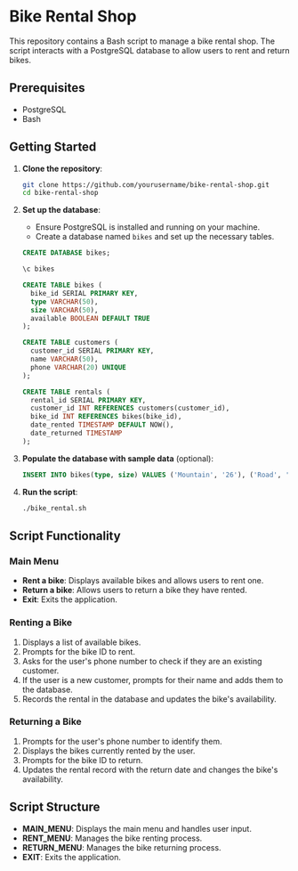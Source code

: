 # Bike Rental Shop

This repository contains a Bash script to manage a bike rental shop. The script interacts with a PostgreSQL database to allow users to rent and return bikes.

## Prerequisites

- PostgreSQL
- Bash

## Getting Started

1. **Clone the repository**:
    ```sh
    git clone https://github.com/yourusername/bike-rental-shop.git
    cd bike-rental-shop
    ```

2. **Set up the database**:
    - Ensure PostgreSQL is installed and running on your machine.
    - Create a database named `bikes` and set up the necessary tables.
    
    ```sql
    CREATE DATABASE bikes;

    \c bikes

    CREATE TABLE bikes (
      bike_id SERIAL PRIMARY KEY,
      type VARCHAR(50),
      size VARCHAR(50),
      available BOOLEAN DEFAULT TRUE
    );

    CREATE TABLE customers (
      customer_id SERIAL PRIMARY KEY,
      name VARCHAR(50),
      phone VARCHAR(20) UNIQUE
    );

    CREATE TABLE rentals (
      rental_id SERIAL PRIMARY KEY,
      customer_id INT REFERENCES customers(customer_id),
      bike_id INT REFERENCES bikes(bike_id),
      date_rented TIMESTAMP DEFAULT NOW(),
      date_returned TIMESTAMP
    );
    ```

3. **Populate the database with sample data** (optional):
    ```sql
    INSERT INTO bikes(type, size) VALUES ('Mountain', '26'), ('Road', '28'), ('Hybrid', '24');
    ```

4. **Run the script**:
    ```sh
    ./bike_rental.sh
    ```

## Script Functionality

### Main Menu
- **Rent a bike**: Displays available bikes and allows users to rent one.
- **Return a bike**: Allows users to return a bike they have rented.
- **Exit**: Exits the application.

### Renting a Bike
1. Displays a list of available bikes.
2. Prompts for the bike ID to rent.
3. Asks for the user's phone number to check if they are an existing customer.
4. If the user is a new customer, prompts for their name and adds them to the database.
5. Records the rental in the database and updates the bike's availability.

### Returning a Bike
1. Prompts for the user's phone number to identify them.
2. Displays the bikes currently rented by the user.
3. Prompts for the bike ID to return.
4. Updates the rental record with the return date and changes the bike's availability.

## Script Structure

- **MAIN_MENU**: Displays the main menu and handles user input.
- **RENT_MENU**: Manages the bike renting process.
- **RETURN_MENU**: Manages the bike returning process.
- **EXIT**: Exits the application.

